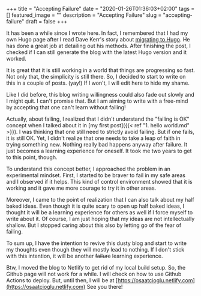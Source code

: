 +++
title = "Accepting Failure"
date = "2020-01-26T01:36:03+02:00"
tags = []
featured_image = ""
description = "Accepting Failure"
slug = "accepting-failure"
draft = false
+++

It has been a while since I wrote here. 
In fact, I remembered that I had my own Hugo page after I read Dave Kerr's story about [migrating to Hugo](https://dwmkerr.com/migrating-from-ghost-to-hugo/).
He has done a great job at detailing out his methods.
After finishing the post, I checked if I can still generate the blog with the latest Hugo version and it worked.

It is great that it is still working in a world that things are progressing so fast. 
Not only that, the simplicity is still there. 
So, I decided to start to write on this in a couple of posts. (yay!)
If I won't, I will edit here to hide my shame.
<!-- But what also amazed me is the simplicity of this setup.  -->

Like I did before, this blog writing willingness could also fade out slowly and I might quit. 
I can't promise that. 
But I am aiming to write with a free-mind by accepting that one can't learn without failing!

Actually, about failing, I realized that I didn't understand the "failing is OK" concept when I talked about it in [my first post]({{< ref "1. hello world.md" >}}).
I was thinking that one still need to strictly avoid failing.
But if one fails, it is still OK.
Yet, I  didn't realize that one needs to take a leap of faith in trying something new.
Nothing really bad happens anyway after failure.
It just becomes a learning experience for oneself.
It took me two years to get to this point, though.

To understand this concept better, I approached the problem in an experimental mindset.
First, I started to be braver to fail in my safe areas and I observed if it helps.
This kind of control environment showed that it is working and it gave me more courage to try it in other areas.

Moreover, I came to the point of realization that I can also talk about my half baked ideas.
Even though it is quite scary to open up half baked ideas, I thought it will be a learning experience for others as well if I force myself to write about it.
Of course, I am just hoping that my ideas are not intellectually shallow.
But I stopped caring about this also by letting go of the fear of failing.
<!-- And, if I document these, it will be a learning experience for others as well as it becomes mine. -->

To sum up, I have the intention to revive this dusty blog and start to write my thoughts even though they will mostly lead to nothing. If I don't stick with this intention, it will be another ~~failure~~ learning experience.

Btw, I moved the blog to Netlify to get rid of my local build setup. 
So, the Github page will not work for a while. 
I will check on how to use Github Actions to deploy.
But, until then, I will be at [https://osaatcioglu.netlify.com](https://osaatcioglu.netlify.com)
See you there!
